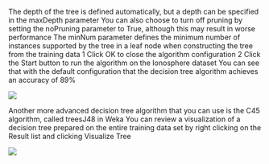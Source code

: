 The depth of the tree is defined automatically, but a depth can be specified in the maxDepth
parameter You can also choose to turn off pruning by setting the noPruning parameter to True,
although this may result in worse performance The minNum parameter defines the minimum
number of instances supported by the tree in a leaf node when constructing the tree from the
training data
1 Click OK to close the algorithm configuration
2 Click the Start button to run the algorithm on the Ionosphere dataset
You can see that with the default configuration that the decision tree algorithm achieves an
accuracy of 89%

![](https://github.com/fenago/katacoda-scenarios/raw/master/machine-learning-mastery-weka/machine-learning-mastery-weka-chapter-17/steps/images/84.png)

Another more advanced decision tree algorithm that you can use is the C45 algorithm,
called treesJ48 in Weka You can review a visualization of a decision tree prepared on the
entire training data set by right clicking on the Result list and clicking Visualize Tree

![](https://github.com/fenago/katacoda-scenarios/raw/master/machine-learning-mastery-weka/machine-learning-mastery-weka-chapter-17/steps/images/85.png)
